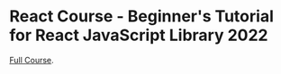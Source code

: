 # React Course - Beginner's Tutorial for React JavaScript Library 2022

[Full Course](https://m.youtube.com/watch?v=bMknfKXIFA8).
